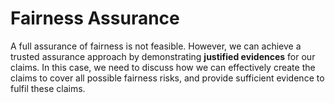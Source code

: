 # Fairness Assurance

A full assurance of fairness is not feasible. However, we can achieve a trusted assurance approach by demonstrating **justified evidences** for our claims. In this case, we need to discuss how we can effectively create the claims to cover all possible fairness risks, and provide sufficient evidence to fulfil these claims. 


